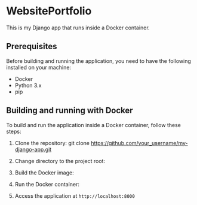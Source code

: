 # WebsitePortfolio

This is my Django app that runs inside a Docker container.

## Prerequisites

Before building and running the application, you need to have the following installed on your machine:

- Docker
- Python 3.x
- pip

## Building and running with Docker

To build and run the application inside a Docker container, follow these steps:

1. Clone the repository:
git clone https://github.com/your_username/my-django-app.git

2. Change directory to the project root:

3. Build the Docker image:

4. Run the Docker container:

5. Access the application at `http://localhost:8000`




